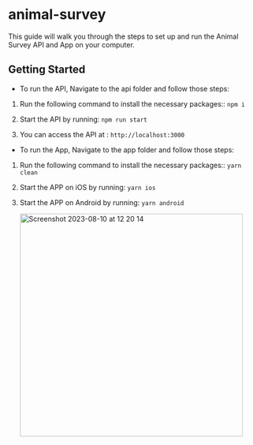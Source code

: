 # animal-survey

This guide will walk you through the steps to set up and run the Animal Survey API and App on your computer.

## Getting Started

- To run the API, Navigate to the api folder and follow those steps:

1. Run the following command to install the necessary packages::
   `npm i`

2. Start the API by running:
   `npm run start`

3. You can access the API at :
   `http://localhost:3000`

- To run the App, Navigate to the app folder and follow those steps:

1. Run the following command to install the necessary packages::
   `yarn clean`

2. Start the APP on iOS by running:
   `yarn ios`

3. Start the APP on Android by running:
   `yarn android`

   <img width="452" alt="Screenshot 2023-08-10 at 12 20 14" src="https://github.com/yahyamokaied/animal-survey/assets/50097658/bcdd0129-a28c-494f-838d-0c981fa66caa">

